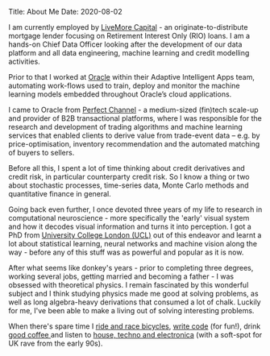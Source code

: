 Title: About Me
Date: 2020-08-02

I am currently employed by [LiveMore Capital](http://www.livemorecapital.com) - an originate-to-distribute mortgage lender focusing on Retirement Interest Only (RIO) loans. I am a hands-on Chief Data Officer looking after the development of our data platform and all data engineering, machine learning and credit modelling activities.

Prior to that I worked at [Oracle](https://www.oracle.com) within their Adaptive Intelligent Apps team, automating work-flows used to train, deploy and monitor the machine learning models embedded throughout Oracle’s cloud applications.

I came to Oracle from [Perfect Channel](https://www.perfectchannel.com) - a medium-sized (fin)tech scale-up and provider of B2B transactional platforms, where I was responsible for the research and development of trading algorithms and machine learning services that enabled clients to derive value from trade-event data – e.g. by price-optimisation, inventory recommendation and the automated matching of buyers to sellers.

Before all this, I spent a lot of time thinking about credit derivatives and credit risk, in particular counterparty credit risk. So I know a thing or two about stochastic processes, time-series data, Monte Carlo methods and quantitative finance in general.

Going back even further, I once devoted three years of my life to research in computational neuroscience - more specifically the 'early' visual system and how it decodes visual information and turns it into perception. I got a PhD from [University College London (UCL)](https://www.ucl.ac.uk/) out of this endeavor and learnt a lot about statistical learning, neural networks and machine vision along the way - before any of this stuff was as powerful and popular as it is now.

After what seems like donkey's years - prior to completing three degrees, working several jobs, getting married and becoming a father - I was obsessed with theoretical physics. I remain fascinated by this wonderful subject and I think studying physics made me good at solving problems, as well as long algebra-heavy derivations that consumed a lot of chalk. Luckily for me, I've been able to make a living out of solving interesting problems.

When there's spare time I [ride and race bicycles](https://www.strava.com/athletes/2026116), [write code](https://github.com/AlexIoannides) (for fun!), drink [good coffee ](https://www.hasbean.co.uk) and listen to [house, techno and electronica](https://soundcloud.com/user-616657739/sets) (with a soft-spot for UK rave from the early 90s).
